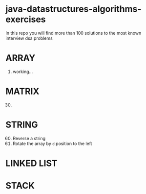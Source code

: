 # java-datastructures-algorithms-exercises
In this repo you will find more than 100 solutions to the most known interview dsa problems


# ARRAY
1. working...

# MATRIX
30.


# STRING
60. Reverse a string
61. Rotate the array by `d` position to the left

# LINKED LIST

# STACK
